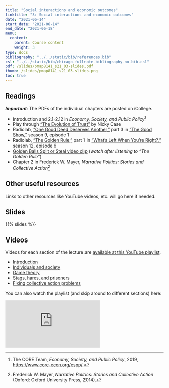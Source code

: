```yaml
---
title: "Social interactions and economic outcomes"
linktitle: "3: Social interactions and economic outcomes"
date: "2021-06-14"
start_date: "2021-06-14"
end_date: "2021-06-18"
menu:
  content:
    parent: Course content
    weight: 3
type: docs
bibliography: "../../static/bib/references.bib"
csl: "../../static/bib/chicago-fullnote-bibliography-no-bib.csl"
pdf: /slides/pmap8141_s21_03-slides.pdf
thumb: /slides/pmap8141_s21_03-slides.png
toc: true
---
```


## Readings

***Important***: The PDFs of the individual chapters are posted on iCollege.

-   <i class="fas fa-book"></i> Introduction and 2.1-2.12 in *Economy, Society, and Public Policy*[^1]
-   <i class="fas fa-trophy"></i> Play through [“The Evolution of Trust”](http://ncase.me/trust/) by Nicky Case
-   <i class="fas fa-podcast"></i> Radiolab, [“One Good Deed Deserves Another,”](http://www.radiolab.org/story/104010-one-good-deed-deserves-another/) part 3 in [“The Good Show,”](http://www.radiolab.org/story/103951-the-good-show/) season 9, episode 1
-   <i class="fas fa-podcast"></i> Radiolab, [“The Golden Rule,”](http://www.radiolab.org/story/golden-rule/) part 1 in [“What’s Left When You’re Right?,”](http://www.radiolab.org/story/whats-left-when-youre-right/) season 12, episode 6
-   <i class="fab fa-youtube"></i> [Golden Balls Split or Steal video clip](https://www.youtube.com/watch?v=S0qjK3TWZE8) (*watch after listening to “The Golden Rule”*)
-   <i class="far fa-file-pdf"></i> Chapter 2 in Frederick W. Mayer, *Narrative Politics: Stories and Collective Action*[^2]

## Other useful resources

Links to other resources like YouTube videos, etc. will go here if needed.

## Slides

{{% slides %}}

## Videos

Videos for each section of the lecture are [available at this YouTube playlist](https://www.youtube.com/playlist?list=PLS6tnpTr39sHsEVV9piOwUFxDNppto2En).

-   [Introduction](https://www.youtube.com/watch?v=mc15_xdSErI&list=PLS6tnpTr39sHsEVV9piOwUFxDNppto2En)
-   [Individuals and society](https://www.youtube.com/watch?v=rkro_aqDVvI&list=PLS6tnpTr39sHsEVV9piOwUFxDNppto2En)
-   [Game theory](https://www.youtube.com/watch?v=9NhhQN0goGs&list=PLS6tnpTr39sHsEVV9piOwUFxDNppto2En)
-   [Stags, hares, and prisoners](https://www.youtube.com/watch?v=elzpP-FNyGM&list=PLS6tnpTr39sHsEVV9piOwUFxDNppto2En)
-   [Fixing collective action problems](https://www.youtube.com/watch?v=zURMLvUhB_c&list=PLS6tnpTr39sHsEVV9piOwUFxDNppto2En)

You can also watch the playlist (and skip around to different sections) here:

<div class="embed-responsive embed-responsive-16by9">

<iframe class="embed-responsive-item" src="https://www.youtube.com/embed/playlist?list=PLS6tnpTr39sHsEVV9piOwUFxDNppto2En" frameborder="0" allow="accelerometer; autoplay; encrypted-media; gyroscope; picture-in-picture" allowfullscreen>
</iframe>

</div>

[^1]: The CORE Team, *Economy, Society, and Public Policy*, 2019, <https://www.core-econ.org/espp/>.

[^2]: Frederick W. Mayer, *Narrative Politics: Stories and Collective Action* (Oxford: Oxford University Press, 2014).
